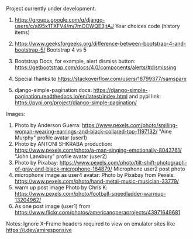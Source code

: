 Project currently under development.

1. https://groups.google.com/g/django-users/c/al95x1TXFV4/m/7mCCWQE3jtAJ
Year choices code (history items)

2. https://www.geeksforgeeks.org/difference-between-bootstrap-4-and-bootstrap-5/
Bootstrap 4 vs 5

3. Bootstrap Docs, for example, alert dismiss button: https://getbootstrap.com/docs/4.0/components/alerts/#dismissing

4. Special thanks to https://stackoverflow.com/users/18799377/samsparx

5. django-simple-pagination docs: https://django-simple-pagination.readthedocs.io/en/latest/index.html and pypi link: https://pypi.org/project/django-simple-pagination/


Images:
1. Photo by Anderson Guerra: https://www.pexels.com/photo/smiling-woman-wearing-earrings-and-black-collared-top-1197132/
"Áine Murphy" profile avatar (user1)
2. Photo by ANTONI SHKRABA production: https://www.pexels.com/photo/a-man-singing-emotionally-8043761/
"John Lansbury" profile avatar (user2)
3. Photo by Pixabay: https://www.pexels.com/photo/tilt-shift-photograph-of-gray-and-black-microphone-164879/
Microphone user2 post photo
4. microphone image as user4 avatar: Photo by Pixabay from Pexels: https://www.pexels.com/photo/hand-metal-music-musician-33779/
5. warm up post image Photo by Chris K: https://www.pexels.com/photo/football-speedladder-warmup-13204962/
6. As one post image (user1) from https://www.flickr.com/photos/americanoperaprojects/43971649681

Notes:
Ignore X-Frame headers required to view on emulator sites like https://i.dev/amiresponsive 